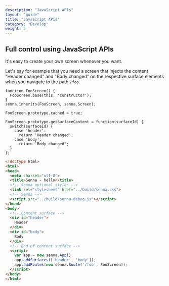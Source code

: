 ```yaml
---
description: "JavaScript APIs"
layout: "guide"
title: "JavaScript APIs"
category: "Develop"
weight: 5
---
```


<article id="js-api">

## Full control using JavaScript APIs

It's easy to create your own screen whenever you want.

Let's say for example that you need a screen that injects the content "Header changed" and "Body changed" on the respective surface elements when you navigate to the path `/foo`.



```
function FooScreen() {
  FooScreen.base(this, 'constructor');
}
senna.inherits(FooScreen, senna.Screen);

FooScreen.prototype.cached = true;

FooScreen.prototype.getSurfaceContent = function(surfaceId) {
  switch(surfaceId) {
    case 'header':
      return 'Header changed';
    case 'body':
      return 'Body changed';
  }
};
```




```html
<!doctype html>
<html>
<head>
  <meta charset="utf-8">
  <title>Senna - hello</title>
  <!-- Senna optional styles -->
  <link rel="stylesheet" href="../build/senna.css">
  <!-- Senna -->
  <script src="../build/senna-debug.js"></script>
</head>
<body>
  <!-- Content surface -->
  <div id="header">
    Header
  </div>
  <div id="body">
    Body
  </div>
  <!-- End of content surface -->
  <script>
    var app = new senna.App();
    app.addSurfaces(['header', 'body']);
    app.addRoutes(new senna.Route('/foo', FooScreen));
  </script>
</body>
</html>
```


</article>
